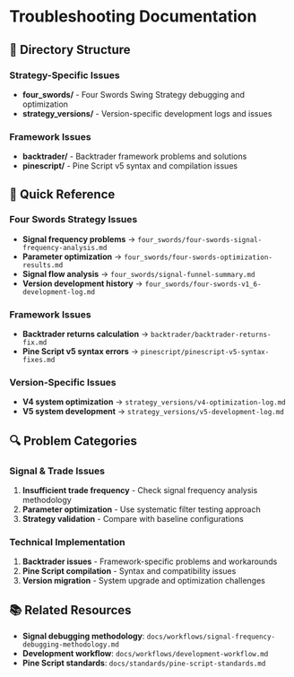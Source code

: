 # Troubleshooting Documentation

## 📁 Directory Structure

### Strategy-Specific Issues
- **four_swords/** - Four Swords Swing Strategy debugging and optimization
- **strategy_versions/** - Version-specific development logs and issues

### Framework Issues  
- **backtrader/** - Backtrader framework problems and solutions
- **pinescript/** - Pine Script v5 syntax and compilation issues

## 🎯 Quick Reference

### Four Swords Strategy Issues
- **Signal frequency problems** → `four_swords/four-swords-signal-frequency-analysis.md`
- **Parameter optimization** → `four_swords/four-swords-optimization-results.md`
- **Signal flow analysis** → `four_swords/signal-funnel-summary.md`
- **Version development history** → `four_swords/four-swords-v1_6-development-log.md`

### Framework Issues
- **Backtrader returns calculation** → `backtrader/backtrader-returns-fix.md`
- **Pine Script v5 syntax errors** → `pinescript/pinescript-v5-syntax-fixes.md`

### Version-Specific Issues
- **V4 system optimization** → `strategy_versions/v4-optimization-log.md`
- **V5 system development** → `strategy_versions/v5-development-log.md`

## 🔍 Problem Categories

### Signal & Trade Issues
1. **Insufficient trade frequency** - Check signal frequency analysis methodology
2. **Parameter optimization** - Use systematic filter testing approach
3. **Strategy validation** - Compare with baseline configurations

### Technical Implementation
1. **Backtrader issues** - Framework-specific problems and workarounds
2. **Pine Script compilation** - Syntax and compatibility issues
3. **Version migration** - System upgrade and optimization challenges

## 📚 Related Resources
- **Signal debugging methodology**: `docs/workflows/signal-frequency-debugging-methodology.md`
- **Development workflow**: `docs/workflows/development-workflow.md`
- **Pine Script standards**: `docs/standards/pine-script-standards.md`
